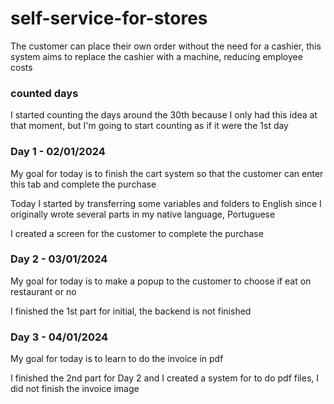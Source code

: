 # self-service-for-stores
The customer can place their own order without the need for a cashier, this system aims to replace the cashier with a machine, reducing employee costs

### counted days
I started counting the days around the 30th because I only had this idea at that moment, but I'm going to start counting as if it were the 1st day

### Day 1 - 02/01/2024

My goal for today is to finish the cart system so that the customer can enter this tab and complete the purchase

Today I started by transferring some variables and folders to English since I originally wrote several parts in my native language, Portuguese

I created a screen for the customer to complete the purchase

### Day 2 - 03/01/2024

My goal for today is to make a popup to the customer to choose if eat on restaurant or no

I finished the 1st part for initial, the backend is not finished

### Day 3 - 04/01/2024

My goal for today is to learn to do the invoice in pdf

I finished the 2nd part for Day 2 and I created a system for to do pdf files, I did not finish the invoice image